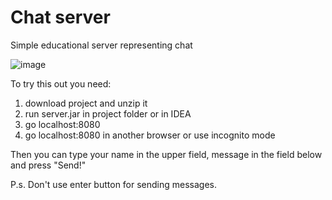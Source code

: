 # Chat server
Simple educational server representing chat

![image](https://github.com/Rnd-mi/chat-server/assets/124258830/3cd14413-0cfd-4fcf-8f21-0ec61f5c7ac6)

To try this out you need:
1. download project and unzip it
2. run server.jar in project folder or in IDEA
3. go localhost:8080
4. go localhost:8080 in another browser or use incognito mode

Then you can type your name in the upper field, message in the field below and press "Send!"

P.s. Don't use enter button for sending messages.
